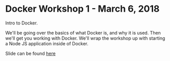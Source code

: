 # Docker Workshop 1 - March 6, 2018

Intro to Docker.

We'll be going over the basics of what Docker is, and why it is used. Then we'll get you working with Docker. We'll wrap the workshop up with starting a Node JS application inside of Docker.

Slide can be found [here](https://slides.com/aaronosher/dockerworkshop1)
